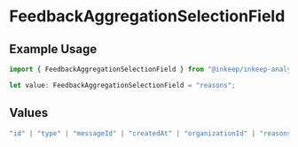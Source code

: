 # FeedbackAggregationSelectionField

## Example Usage

```typescript
import { FeedbackAggregationSelectionField } from "@inkeep/inkeep-analytics/models/components";

let value: FeedbackAggregationSelectionField = "reasons";
```

## Values

```typescript
"id" | "type" | "messageId" | "createdAt" | "organizationId" | "reasons" | "properties" | "userProperties" | "conversationId" | "projectId" | "integrationId" | "updatedAt" | "status"
```